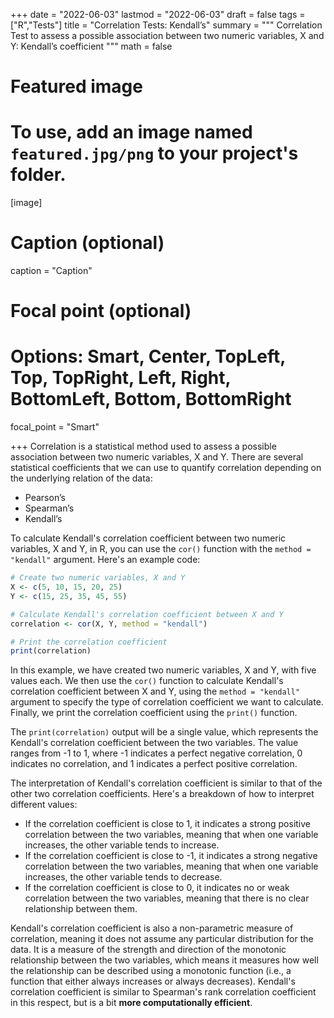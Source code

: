 +++
date = "2022-06-03"
lastmod = "2022-06-03"
draft = false
tags = ["R","Tests"]
title = "Correlation Tests: Kendall’s"
summary = """
Correlation Test to assess a possible association between two numeric variables, X and Y: Kendall’s coefficient
"""
math = false

# Featured image
# To use, add an image named `featured.jpg/png` to your project's folder. 
[image]
  # Caption (optional)
  caption = "Caption"
  
  # Focal point (optional)
  # Options: Smart, Center, TopLeft, Top, TopRight, Left, Right, BottomLeft, Bottom, BottomRight
  focal_point = "Smart"

+++
Correlation is a statistical method used to assess a possible association between two numeric variables, X and Y. 
There are several statistical coefficients that we can use to quantify correlation depending on the underlying relation of the data:

- Pearson’s 
- Spearman’s 
- Kendall’s


To calculate Kendall's correlation coefficient between two numeric variables, X and Y, in R, you can use the `cor()` function with the `method = "kendall"` argument. Here's an example code:

```r
# Create two numeric variables, X and Y
X <- c(5, 10, 15, 20, 25)
Y <- c(15, 25, 35, 45, 55)

# Calculate Kendall's correlation coefficient between X and Y
correlation <- cor(X, Y, method = "kendall")

# Print the correlation coefficient
print(correlation)
```

In this example, we have created two numeric variables, X and Y, with five values each. We then use the `cor()` function to calculate Kendall's correlation coefficient between X and Y, using the `method = "kendall"` argument to specify the type of correlation coefficient we want to calculate. Finally, we print the correlation coefficient using the `print()` function.

The `print(correlation)` output will be a single value, which represents the Kendall's correlation coefficient between the two variables. The value ranges from -1 to 1, where -1 indicates a perfect negative correlation, 0 indicates no correlation, and 1 indicates a perfect positive correlation.

The interpretation of Kendall's correlation coefficient is similar to that of the other two correlation coefficients. Here's a breakdown of how to interpret different values:

 - If the correlation coefficient is close to 1, it indicates a strong positive correlation between the two variables, meaning that when one variable increases, the other variable tends to increase.
 - If the correlation coefficient is close to -1, it indicates a strong negative correlation between the two variables, meaning that when one variable increases, the other variable tends to decrease.
 - If the correlation coefficient is close to 0, it indicates no or weak correlation between the two variables, meaning that there is no clear relationship between them.

Kendall's correlation coefficient is also a non-parametric measure of correlation, meaning it does not assume any particular distribution for the data. It is a measure of the strength and direction of the monotonic relationship between the two variables, which means it measures how well the relationship can be described using a monotonic function (i.e., a function that either always increases or always decreases). Kendall's correlation coefficient is similar to Spearman's rank correlation coefficient in this respect, but is a bit **more computationally efficient**.
